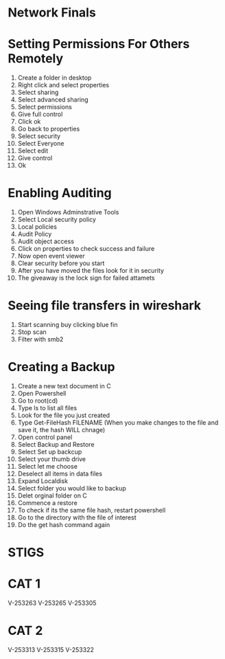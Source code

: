 # Network Finals

# Setting Permissions For Others Remotely

1. Create a folder in desktop
2. Right click and select properties
3. Select sharing
4. Select advanced sharing
5. Select permissions
6. Give full control
7. Click ok
8. Go back to properties
9. Select security
10. Select Everyone
11. Select edit
12. Give control
12. Ok


# Enabling Auditing

1. Open Windows Adminstrative Tools
2. Select Local security policy
3. Local policies
4. Audit Policy
5. Audit object access
6. Click on properties to check success and failure
7. Now open event viewer
8. Clear security before you start
9. After you have moved the files look for it in security
10. The giveaway is the lock sign for failed attamets


# Seeing file transfers in wireshark

1. Start scanning buy clicking blue fin
3. Stop scan
3. Filter with smb2

# Creating a Backup

1. Create a new text document in C
2. Open Powershell
3. Go to root(cd\)
4. Type ls to list all files
5. Look for the file you just created
6. Type Get-FileHash FILENAME (When you make changes to the file and save it, the hash WILL chnage)
7. Open control panel
8. Select Backup and Restore
9. Select Set up backcup
10. Select your thumb drive
11. Select let me choose
12. Deselect all items in data files
13. Expand Localdisk
14. Select folder you would like to backup
15. Delet orginal folder on C
16. Commence a restore
17. To check if its the same file hash, restart powershell
18. Go to the directory with the file of interest
19. Do the get hash command again


# STIGS

# CAT 1

V-253263
V-253265
V-253305

# CAT 2

V-253313
V-253315
V-253322
